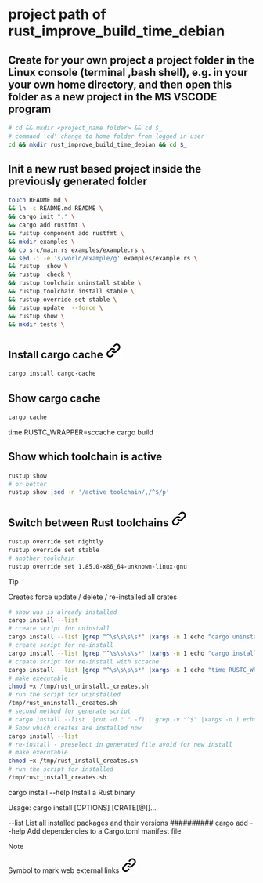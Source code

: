 # project path of rust_improve_build_time_debian
<!-- To comply with the format -->
## Create for your own project a project folder in the Linux console (terminal ,bash shell), e.g. in your your own home directory, and then open this folder as a new project in the MS VSCODE program
<!-- To comply with the format -->
```bash <!-- markdownlint-disable-line code-block-style -->
# cd && mkdir <project_name folder> && cd $_
# command 'cd' change to home folder from logged in user
cd && mkdir rust_improve_build_time_debian && cd $_
```
<!-- To comply with the format -->
## Init a new rust based project inside the previously generated folder
<!-- To comply with the format -->
```bash <!-- markdownlint-disable-line code-block-style -->
touch README.md \
&& ln -s README.md README \
&& cargo init "." \
&& cargo add rustfmt \
&& rustup component add rustfmt \
&& mkdir examples \
&& cp src/main.rs examples/example.rs \
&& sed -i -e 's/world/example/g' examples/example.rs \
&& rustup  show \
&& rustup  check \
&& rustup toolchain uninstall stable \
&& rustup toolchain install stable \
&& rustup override set stable \
&& rustup update  --force \
&& rustup show \
&& mkdir tests \

```

## Install cargo cache [![alt text][1]](https://crates.io/crates/cargo-cache)
<!-- keep the format -->
```bash <!-- markdownlint-disable-line code-block-style -->
cargo install cargo-cache
```
<!-- keep the format -->
## Show cargo cache
<!-- keep the format -->
```bash <!-- markdownlint-disable-line code-block-style -->
cargo cache
```
<!-- keep the format -->
time RUSTC_WRAPPER=sccache cargo build

<!-- keep the format -->
## Show which toolchain is active
<!-- keep the format -->
```bash <!-- markdownlint-disable-line code-block-style -->
rustup show
# or better
rustup show |sed -n '/active toolchain/,/^$/p'
```
<!-- keep the format -->
## Switch between Rust toolchains  [![alt text][1]](https://stackoverflow.com/questions/58226545/how-to-switch-between-rust-toolchains)
<!-- keep the format -->
```bash <!-- markdownlint-disable-line code-block-style -->
rustup override set nightly
rustup override set stable
# another toolchain
rustup override set 1.85.0-x86_64-unknown-linux-gnu
```
<!-- keep the format -->
>[!TIP]
>Creates force update / delete / re-installed all crates
<!-- To comply with the format -->
```bash <!-- markdownlint-disable-line code-block-style -->
# show was is already installed
cargo install --list
# create script for uninstall 
cargo install --list |grep "^\s\s\s\s*" |xargs -n 1 echo "cargo uninstall " >/tmp/rust_uninstall_creates.sh
# create script for re-install 
cargo install --list |grep "^\s\s\s\s*" |xargs -n 1 echo "cargo install " >/tmp/rust_install_creates.sh
# create script for re-install with sccache
cargo install --list |grep "^\s\s\s\s*" |xargs -n 1 echo "time RUSTC_WRAPPER=sccache cargo install " >/tmp/rust_install_w_sccache_creates.sh
# make executable
chmod +x /tmp/rust_uninstall._creates.sh 
# run the script for uninstalled
/tmp/rust_uninstall._creates.sh
# second method for generate script
# cargo install --list  |cut -d " " -f1 | grep -v "^$" |xargs -n 1 echo "cargo uninstall "
# Show which creates are installed now
cargo install --list
# re-install - preselect in generated file avoid for new install
# make executable
chmod +x /tmp/rust_install_creates.sh
# run the script for installed
/tmp/rust_install_creates.sh

```
<!-- To comply with the format -->
cargo install --help
Install a Rust binary

Usage: cargo install [OPTIONS] [CRATE[@<VER>]]...

--list                     List all installed packages and their versions
##########
cargo add --help
Add dependencies to a Cargo.toml manifest file


<!-- keep the format -->
>[!NOTE]
>Symbol to mark web external links [![alt text][1]](./README.md)
<!-- make folder and download the link sign vai curl -->
<!-- mkdir -p img && curl --create-dirs --output-dir img -O  "https://raw.githubusercontent.com/MathiasStadler/link_symbol_svg/refs/heads/main/link_symbol.svg"-->
<!-- Link sign - Don't Found a better way :-( - You know a better method? - send me a email -->
[1]: ./img/link_symbol.svg
